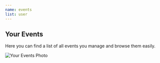 ```yaml
---
name: events
list: user
---
```

<section>

## Your Events

Here you can find a list of all events you manage and browse them easily.

![Your Events Photo](/images/yevents.png)
</section>
